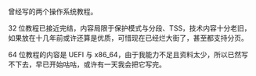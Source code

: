 曾经写的两个操作系统教程。

32 位教程已接近完结，内容局限于保护模式与分段、TSS，技术内容十分老旧，如果放在十几年前或许还算是优质，可惜现在已经烂大街了，甚至都支持分页。

64 位教程的内容是 UEFI 与 x86_64，由于我能力不足且资料太少，所以已然写不下去，早已开始咕咕，或许有一天我会把它写完。